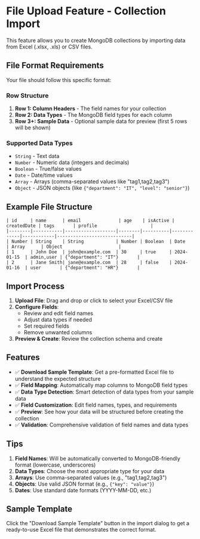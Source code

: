 # File Upload Feature - Collection Import

This feature allows you to create MongoDB collections by importing data from Excel (.xlsx, .xls) or CSV files.

## File Format Requirements

Your file should follow this specific format:

### Row Structure
1. **Row 1: Column Headers** - The field names for your collection
2. **Row 2: Data Types** - The MongoDB field types for each column
3. **Row 3+: Sample Data** - Optional sample data for preview (first 5 rows will be shown)

### Supported Data Types
- `String` - Text data
- `Number` - Numeric data (integers and decimals)
- `Boolean` - True/false values
- `Date` - Date/time values
- `Array` - Arrays (comma-separated values like "tag1,tag2,tag3")
- `Object` - JSON objects (like `{"department": "IT", "level": "senior"}`)

## Example File Structure

```
| id     | name      | email              | age    | isActive | createdDate | tags       | profile                    |
|--------|-----------|-------------------|--------|----------|-------------|------------|----------------------------|
| Number | String    | String            | Number | Boolean  | Date        | Array      | Object                     |
| 1      | John Doe  | john@example.com  | 30     | true     | 2024-01-15  | admin,user | {"department": "IT"}       |
| 2      | Jane Smith| jane@example.com  | 28     | false    | 2024-01-16  | user       | {"department": "HR"}       |
```

## Import Process

1. **Upload File**: Drag and drop or click to select your Excel/CSV file
2. **Configure Fields**: 
   - Review and edit field names
   - Adjust data types if needed
   - Set required fields
   - Remove unwanted columns
3. **Preview & Create**: Review the collection schema and create

## Features

- ✅ **Download Sample Template**: Get a pre-formatted Excel file to understand the expected structure
- ✅ **Field Mapping**: Automatically map columns to MongoDB field types
- ✅ **Data Type Detection**: Smart detection of data types from your sample data
- ✅ **Field Customization**: Edit field names, types, and requirements
- ✅ **Preview**: See how your data will be structured before creating the collection
- ✅ **Validation**: Comprehensive validation of field names and data types

## Tips

1. **Field Names**: Will be automatically converted to MongoDB-friendly format (lowercase, underscores)
2. **Data Types**: Choose the most appropriate type for your data
3. **Arrays**: Use comma-separated values (e.g., "tag1,tag2,tag3")
4. **Objects**: Use valid JSON format (e.g., `{"key": "value"}`)
5. **Dates**: Use standard date formats (YYYY-MM-DD, etc.)

## Sample Template

Click the "Download Sample Template" button in the import dialog to get a ready-to-use Excel file that demonstrates the correct format.
